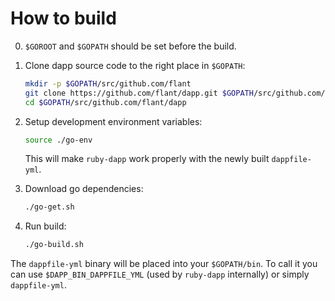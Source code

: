 # How to build

0. `$GOROOT` and `$GOPATH` should be set before the build.

1. Clone dapp source code to the right place in `$GOPATH`:

    ```bash
    mkdir -p $GOPATH/src/github.com/flant
    git clone https://github.com/flant/dapp.git $GOPATH/src/github.com/flant/dapp
    cd $GOPATH/src/github.com/flant/dapp
    ```

2. Setup development environment variables:

    ```bash
    source ./go-env
    ```
    
    This will make `ruby-dapp` work properly with the newly built `dappfile-yml`.

3. Download go dependencies:

    ```bash
    ./go-get.sh
    ```

3. Run build:

    ```bash
    ./go-build.sh
    ```

The `dappfile-yml` binary will be placed into your `$GOPATH/bin`.
To call it you can use `$DAPP_BIN_DAPPFILE_YML` (used by `ruby-dapp` internally) or simply `dappfile-yml`.
